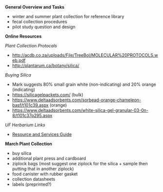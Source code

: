 **General Overview and Tasks**

  * winter and summer plant collection for reference library
  * fecal collection procedures
  * pilot study question and design

**Online Resources**

_Plant Collection Protocals_
  * http://acdb.co.za/uploads/File/TreeBol/MOLECULAR%20PROTOCOLS.web.pdf
  * http://plantarum.ca/botany/silica/

_Buying Silica_
  * Mark suggests 80% small grain white (non-indicating) and 20% orange (indicating)
  * https://silicagelpackets.com/ (bulk)
  * https://www.deltaadsorbents.com/sorbead-orange-chameleon-basf/t101c39.aspx (orange)
  * https://www.deltaadsorbents.com/white-silica-gel-granular-03-0n-8/t101c37p295.aspx

_UF Herbarium Links_
  * [Resource and Services Guide](http://www.flmnh.ufl.edu/herbarium/policy/HerbariumResourcesandServicesGuide.htm)


**March Plant Collection**

  * buy silica
  * additional plant press and cardboard
  * ziplock bags (most suggest one ziplock for the silica + sample then putting that in another ziplock)
  * food canister with rubber gasket
  * collection datasheets
  * labels (preprinted?)